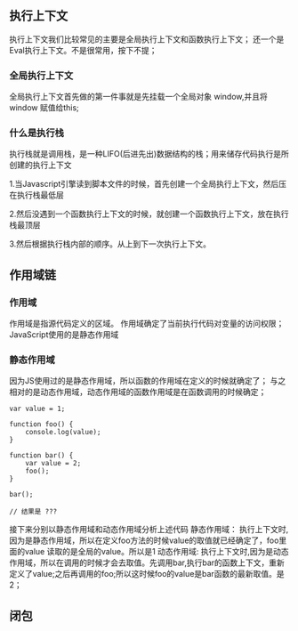 ## 执行上下文

执行上下文我们比较常见的主要是全局执行上下文和函数执行上下文；
还一个是Eval执行上下文。不是很常用，按下不提；

### 全局执行上下文
全局执行上下文首先做的第一件事就是先挂载一个全局对象 window,并且将window 赋值给this;

### 什么是执行栈

执行栈就是调用栈，是一种LIFO(后进先出)数据结构的栈；用来储存代码执行是所创建的执行上下文

1.当Javascript引擎读到脚本文件的时候，首先创建一个全局执行上下文，然后压在执行栈最低层

2.然后没遇到一个函数执行上下文的时候，就创建一个函数执行上下文，放在执行栈最顶层

3.然后根据执行栈内部的顺序。从上到下一次执行上下文。

## 作用域链

### 作用域

作用域是指源代码定义的区域。
作用域确定了当前执行代码对变量的访问权限；
JavaScript使用的是静态作用域

### 静态作用域

因为JS使用过的是静态作用域，所以函数的作用域在定义的时候就确定了；
与之相对的是动态作用域，动态作用域的函数作用域是在函数调用的时候确定；

```
var value = 1;

function foo() {
    console.log(value);
}

function bar() {
    var value = 2;
    foo();
}

bar();

// 结果是 ???
```
接下来分别以静态作用域和动态作用域分析上述代码
静态作用域：
执行上下文时,因为是静态作用域，所以在定义foo方法的时候value的取值就已经确定了，foo里面的value 读取的是全局的value。所以是1
动态作用域:
执行上下文时,因为是动态作用域，所以在调用的时候才会去取值。先调用bar,执行bar的函数上下文，重新定义了value;之后再调用的foo;所以这时候foo的value是bar函数的最新取值。是2；

## 闭包